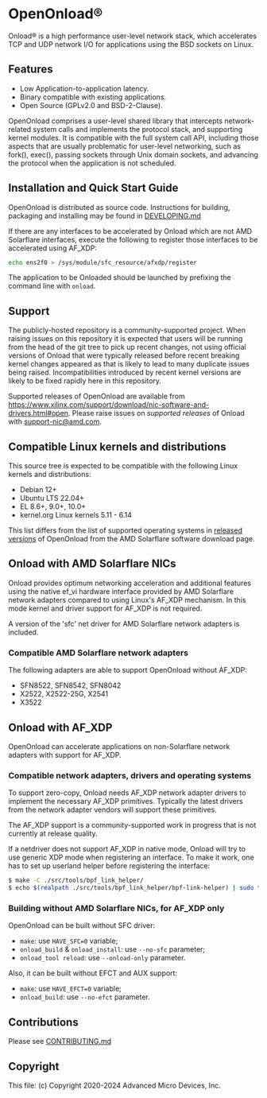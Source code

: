# OpenOnload®️

Onload®️ is a high performance user-level network stack,
which accelerates TCP and UDP network I/O for applications using the BSD
sockets on Linux.

## Features

* Low Application-to-application latency.
* Binary compatible with existing applications.
* Open Source (GPLv2.0 and BSD-2-Clause).

OpenOnload comprises a user-level shared library that intercepts network-
related system calls and implements the protocol stack, and supporting kernel
modules. It is compatible with the full system call API, including those
aspects that are usually problematic for user-level networking, such as fork(),
exec(), passing sockets through Unix domain sockets, and advancing the
protocol when the application is not scheduled.

## Installation and Quick Start Guide

OpenOnload is distributed as source code. Instructions for building, packaging
and installing may be found in [DEVELOPING.md](DEVELOPING.md)

If there are any interfaces to be accelerated by Onload which are not
AMD Solarflare interfaces, execute the following to register those interfaces
to be accelerated using AF_XDP:

```sh
echo ens2f0 > /sys/module/sfc_resource/afxdp/register
```

The application to be Onloaded should be launched by prefixing the command
line with `onload`.

## Support

The publicly-hosted repository is a community-supported project. When raising
issues on this repository it is expected that users will be running
from the head of the git tree to pick up recent changes, not using official
versions of Onload that were typically released before recent breaking kernel
changes appeared as that is likely to lead to many duplicate issues being
raised. Incompatibilities introduced by recent kernel versions are likely
to be fixed rapidly here in this repository.

Supported releases of OpenOnload are available from
<https://www.xilinx.com/support/download/nic-software-and-drivers.html#open>.
Please raise issues on _supported releases_ of Onload with
<support-nic@amd.com>.

## Compatible Linux kernels and distributions

This source tree is expected to be compatible with the following Linux kernels
and distributions:

* Debian 12+
* Ubuntu LTS 22.04+
* EL 8.6+, 9.0+, 10.0+
* kernel.org Linux kernels 5.11 - 6.14

This list differs from the list of supported operating systems in [released
versions](#support) of OpenOnload from the AMD Solarflare software download
page.

## Onload with AMD Solarflare NICs

Onload provides optimum networking acceleration and additional features using
the native ef_vi hardware interface provided by AMD Solarflare network
adapters compared to using Linux's AF_XDP mechanism. In this mode kernel and
driver support for AF_XDP is not required.

A version of the 'sfc' net driver for AMD Solarflare network adapters is
included.

### Compatible AMD Solarflare network adapters

The following adapters are able to support OpenOnload without AF_XDP:

* SFN8522, SFN8542, SFN8042
* X2522, X2522-25G, X2541
* X3522

## Onload with AF_XDP

OpenOnload can accelerate applications on non-Solarflare network adapters
with support for AF_XDP.

### Compatible network adapters, drivers and operating systems

To support zero-copy, Onload needs AF_XDP network adapter drivers to implement
the necessary AF_XDP primitives. Typically the latest drivers from the network
adapter vendors will support these primitives.

The AF_XDP support is a community-supported work in progress that is not
currently at release quality.

If a netdriver does not support AF_XDP in native mode, Onload will try to use
generic XDP mode when registering an interface. To make it work, one has to set
up userland helper before registering the interface:
```sh
$ make -C ./src/tools/bpf_link_helper/
$ echo $(realpath ./src/tools/bpf_link_helper/bpf-link-helper) | sudo tee /sys/module/sfc_resource/parameters/bpf_link_helper
```

### Building without AMD Solarflare NICs, for AF_XDP only

OpenOnload can be built without SFC driver:
* `make`: use `HAVE_SFC=0` variable;
* `onload_build` & `onload_install`: use `--no-sfc` parameter;
* `onload_tool reload`: use `--onload-only` parameter.

Also, it can be built without EFCT and AUX support:
* `make`: use `HAVE_EFCT=0` variable;
* `onload_build`: use `--no-efct` parameter.

## Contributions

Please see [CONTRIBUTING.md](CONTRIBUTING.md)

## Copyright

This file: (c) Copyright 2020-2024 Advanced Micro Devices, Inc.
